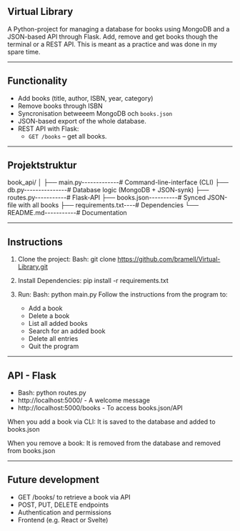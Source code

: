 ## Virtual Library

A Python-project for managing a database for books using MongoDB and a JSON-based API through Flask. 
Add, remove and get books though the terminal or a REST API.
This is meant as a practice and was done in my spare time.

---

## Functionality

- Add books (title, author, ISBN, year, category)
- Remove books through ISBN
- Syncronisation betweeem MongoDB och `books.json`
- JSON-based export of the whole database.
- REST API with Flask:
  - `GET /books` – get all books.

---

## Projektstruktur

book_api/
│
├── main.py-------------# Command-line-interface (CLI)
├── db.py---------------# Database logic (MongoDB + JSON-synk)
├── routes.py-----------# Flask-API
├── books.json----------# Synced JSON-file with all books
├── requirements.txt----# Dependencies
└── README.md-----------# Documentation

---

## Instructions

1. Clone the project:
   Bash: git clone https://github.com/bramell/Virtual-Library.git

2. Install Dependencies:
   pip install -r requirements.txt

3. Run:
   Bash: python main.py
   Follow the instructions from the program to:
   - Add a book
   - Delete a book
   - List all added books
   - Search for an added book
   - Delete all entries
   - Quit the program

---

## API - Flask

- Bash: python routes.py
- http://localhost:5000/ - A welcome message
- http://localhost:5000/books - To access books.json/API


When you add a book via CLI:
It is saved to the database and added to books.json

When you remove a book:
It is removed from the database and removed from books.json

---

## Future development

- GET /books/<isbn> to retrieve a book via API
- POST, PUT, DELETE endpoints
- Authentication and permissions
- Frontend (e.g. React or Svelte)